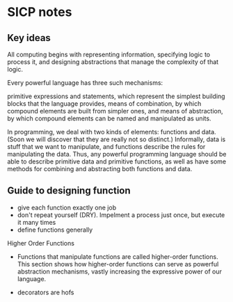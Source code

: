 # SICP notes

## Key ideas

All computing begins with representing information, specifying logic to process it, and designing abstractions that manage the complexity of that logic.

Every powerful language has three such mechanisms:

primitive expressions and statements, which represent the simplest building blocks that the language provides,
means of combination, by which compound elements are built from simpler ones, and
means of abstraction, by which compound elements can be named and manipulated as units.

In programming, we deal with two kinds of elements: functions and data. (Soon we will discover that they are really not so distinct.) Informally, data is stuff that we want to manipulate, and functions describe the rules for manipulating the data. Thus, any powerful programming language should be able to describe primitive data and primitive functions, as well as have some methods for combining and abstracting both functions and data.

## Guide to designing function

- give each function exactly one job
- don't repeat yourself (DRY). Impelment a process just once, but execute it many times
- define functions generally

Higher Order Functions

- Functions that manipulate functions are called higher-order functions. This section shows how higher-order functions can serve as powerful abstraction mechanisms, vastly increasing the expressive power of our language.

- decorators are hofs
